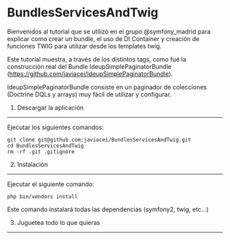 BundlesServicesAndTwig
========================

Bienvenidos al tutorial que se utilizó en el grupo @symfony_madrid para explicar
como crear un bundle, el uso de DI Container y creación de funciones TWIG para utilizar
desde los templates twig.

Este tutorial muestra, a través de los distintos tags, como fué la construcción real del
Bundle IdeupSimplePaginatorBundle (https://github.com/javiacei/IdeupSimplePaginatorBundle).

IdeupSimplePaginatorBundle consiste en un paginador de colecciones (Doctrine DQLs y arrays) muy
fácil de utilizar y configurar.

1) Descargar la aplicación
--------------------------------

Ejecutar los siguientes comandos:

    git clone git@github.com:javiacei/BundlesServicesAndTwig.git
    cd BundlesServicesAndTwig
    rm -rf .git .gitignore

2) Instalación
---------------
Ejecutar el siguiente comando:

    php bin/vendors install

Este comando instalará todas las dependencias (symfony2, twig, etc...)

3) Juguetea todo lo que quieras
-----------------------------------